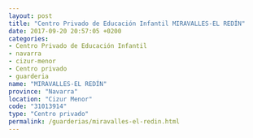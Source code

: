 ```yaml
---
layout: post
title: "Centro Privado de Educación Infantil MIRAVALLES-EL REDÍN"
date: 2017-09-20 20:57:05 +0200
categories:
- Centro Privado de Educación Infantil
- navarra
- cizur-menor
- Centro privado
- guarderia
name: "MIRAVALLES-EL REDÍN"
province: "Navarra"
location: "Cizur Menor"
code: "31013914"
type: "Centro privado"
permalink: /guarderias/miravalles-el-redin.html
---
```

